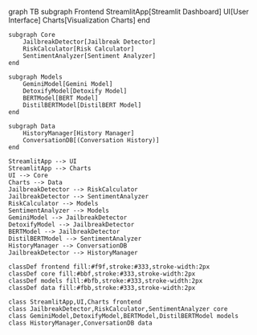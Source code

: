 graph TB
    subgraph Frontend
        StreamlitApp[Streamlit Dashboard]
        UI[User Interface]
        Charts[Visualization Charts]
    end

    subgraph Core
        JailbreakDetector[Jailbreak Detector]
        RiskCalculator[Risk Calculator]
        SentimentAnalyzer[Sentiment Analyzer]
    end

    subgraph Models
        GeminiModel[Gemini Model]
        DetoxifyModel[Detoxify Model]
        BERTModel[BERT Model]
        DistilBERTModel[DistilBERT Model]
    end

    subgraph Data
        HistoryManager[History Manager]
        ConversationDB[(Conversation History)]
    end

    StreamlitApp --> UI
    StreamlitApp --> Charts
    UI --> Core
    Charts --> Data
    JailbreakDetector --> RiskCalculator
    JailbreakDetector --> SentimentAnalyzer
    RiskCalculator --> Models
    SentimentAnalyzer --> Models
    GeminiModel --> JailbreakDetector
    DetoxifyModel --> JailbreakDetector
    BERTModel --> JailbreakDetector
    DistilBERTModel --> SentimentAnalyzer
    HistoryManager --> ConversationDB
    JailbreakDetector --> HistoryManager

    classDef frontend fill:#f9f,stroke:#333,stroke-width:2px
    classDef core fill:#bbf,stroke:#333,stroke-width:2px
    classDef models fill:#bfb,stroke:#333,stroke-width:2px
    classDef data fill:#fbb,stroke:#333,stroke-width:2px

    class StreamlitApp,UI,Charts frontend
    class JailbreakDetector,RiskCalculator,SentimentAnalyzer core
    class GeminiModel,DetoxifyModel,BERTModel,DistilBERTModel models
    class HistoryManager,ConversationDB data
